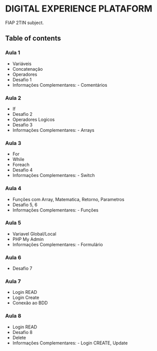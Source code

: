 # DIGITAL EXPERIENCE PLATAFORM
FIAP 2TIN subject.

## Table of contents

### Aula 1
- Variáveis
- Concatenação
- Operadores
- Desafio 1 
- Informações Complementares: - Comentários

### Aula 2
- If
- Desafio 2
- Operadores Logicos
- Desafio 3 
- Informações Complementares: - Arrays

### Aula 3
- For
- While
- Foreach
- Desafio 4
- Informações Complementares: - Switch

### Aula 4
- Funções com Array, Matematica, Retorno, Parametros
- Desafio 5, 6 
- Informações Complementares: - Funções

### Aula 5
- Variavel Global/Local
- PHP My Admin 
- Informações Complementares: - Formulário

### Aula 6
- Desafio 7

### Aula 7
- Login READ 
- Login Create
- Conexão ao BDD 

### Aula 8
- Login READ 
- Desafio 8
- Delete
- Informações Complementares: - Login CREATE, Update
